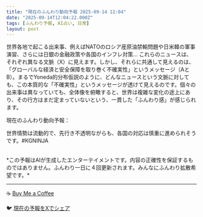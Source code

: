 ```yaml
---
title: "現在のふんわり動向予報 2025-09-14 12:04"
date: "2025-09-14T12:04:22.000Z"
tags: [ふんわり予報, AI占い, 日常]
layout: post
---
```


世界各地で起こる出来事、例えばNATOのロシア産原油禁輸問題や日米韓の軍事演習、さらには日銀の金融政策や各国のインフレ対策…  これらのニュースは、それぞれ異なる文脈（X）に見えます。しかし、それらに共通して見えるのは、「グローバルな経済と安全保障を取り巻く不確実性」というメッセージ（AとB）。まるでYoneda的分布仮説のように、どんなニュースという文脈に対しても、この本質的な「不確実性」というメッセージが透けて見えるのです。個々の出来事は異なっていても、全体像を俯瞰すると、世界は複雑な変化の途上にあり、その行方はまだ定まっていないという、一貫した「ふんわり感」が感じられます。


現在のふんわり動向予報：

世界情勢は流動的で、先行き不透明ながらも、各国の対応は慎重に進められそうです。#KGNINJA

<br>
*この予報はAIが生成したエンターテイメントです。内容の正確性を保証するものではありません。ふんわり一日に４回更新されます。みんなにふんわり拡散希望です。*

---
☕️ [Buy Me a Coffee](https://www.buymeacoffee.com/kgninja)

🐦 [現在の予報をXでシェア](https://twitter.com/intent/tweet?text=%E7%8F%BE%E5%9C%A8%E3%81%AE%E3%81%B5%E3%82%93%E3%82%8F%E3%82%8A%E4%BA%88%E5%A0%B1%3A%20%E3%80%8C%E4%B8%96%E7%95%8C%E5%90%84%E5%9C%B0%E3%81%A7%E8%B5%B7%E3%81%93%E3%82%8B%E5%87%BA%E6%9D%A5%E4%BA%8B%E3%80%81%E4%BE%8B%E3%81%88%E3%81%B0NATO%E3%81%AE%E3%83%AD%E3%82%B7%E3%82%A2%E7%94%A3%E5%8E%9F%E6%B2%B9%E7%A6%81%E8%BC%B8%E5%95%8F%E9%A1%8C%E3%82%84%E6%97%A5%E7%B1%B3%E9%9F%93%E3%81%AE%E8%BB%8D%E4%BA%8B%E6%BC%94%E7%BF%92%E3%80%81%E3%81%95%E3%82%89%E3%81%AB%E3%81%AF%E6%97%A5%E9%8A%80%E3%81%AE%E9%87%91%E8%9E%8D%E6%94%BF%E7%AD%96%E3%82%84%E5%90%84%E5%9B%BD%E3%81%AE%E3%82%A4%E3%83%B3%E3%83%95%E3%83%AC%E5%AF%BE%E7%AD%96%E2%80%A6%20%20%E3%81%93%E3%82%8C%E3%82%89%E3%81%AE%E3%83%8B%E3%83%A5%E3%83%BC%E3%82%B9%E3%81%AF%E3%80%81%E3%81%9D%E3%82%8C%E3%81%9E%E3%82%8C%E7%95%B0%E3%81%AA%E3%82%8B%E6%96%87%E8%84%88%EF%BC%88X%EF%BC%89%E3%81%AB%E8%A6%8B%E3%81%88%E3%81%BE%E3%81%99%E3%80%82%E3%80%8D%23KGNINJA%20%E7%B6%9A%E3%81%8D%E3%81%AF%E3%83%96%E3%83%AD%E3%82%B0%E3%81%A7%EF%BC%81%F0%9F%91%87&url=https%3A%2F%2Fkg-ninja.github.io%2FFunwariyoso%2F)
